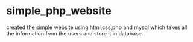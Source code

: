 # simple_php_website
created the simple website using html,css,php and mysql which takes all the information from the users and store it in database.
